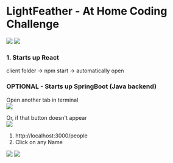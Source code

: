 # LightFeather - At Home Coding Challenge

![](https://github.com/lisabroadhead/lightfeather/blob/main/Screen%20Shot%202022-06-28%20at%201.53.12%20PM.png) 
![](https://github.com/lisabroadhead/lightfeather/blob/main/Screen%20Shot%202022-06-27%20at%209.39.03%20PM.png)

### 1. Starts up React
client folder -> npm start -> automatically open

### OPTIONAL - Starts up SpringBoot (Java backend)

Open another tab in terminal<br/>
![](https://github.com/lisabroadhead/lightfeather/blob/main/Screen%20Shot%202022-06-27%20at%208.43.48%20PM.png)

Or, if that button doesn't appear <br/>
![](https://github.com/lisabroadhead/lightfeather/blob/main/Screen%20Shot%202022-06-28%20at%201.58.06%20PM.png)


1. http://localhost:3000/people
2. Click on any Name

![](https://github.com/lisabroadhead/lightfeather/blob/main/Screen%20Shot%202022-06-27%20at%208.49.26%20PM.png)
![](https://github.com/lisabroadhead/lightfeather/blob/main/Screen%20Shot%202022-06-27%20at%208.58.30%20PM.png)


